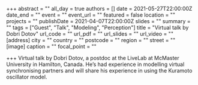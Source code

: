 +++
abstract = ""
all_day = true
authors = []
date = 2021-05-27T22:00:00Z
date_end = ""
event = ""
event_url = ""
featured = false
location = ""
projects = ""
publishDate = 2021-04-07T22:00:00Z
slides = ""
summary = ""
tags = ["Guest", "Talk", "Modeling", "Perception"]
title = "Virtual talk by Dobri Dotov"
url_code = ""
url_pdf = ""
url_slides = ""
url_video = ""
[address]
city = ""
country = ""
postcode = ""
region = ""
street = ""
[image]
caption = ""
focal_point = ""

+++
Virtual talk by Dobri Dotov, a postdoc at the LiveLab at McMaster University in Hamilton, Canada. He’s had experience in modelling virtual synchronising partners and will share his experience in using the Kuramoto oscillator model.